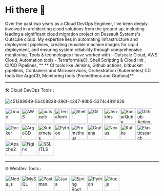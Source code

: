 # Hi there 👋


Over the past two years as a Cloud DevOps Engineer, I've been deeply involved in architecting cloud solutions from the ground up, including leading a significant cloud migration project on Dessault Systems's Outscale cloud. My expertise lies in automating infrastructure and deployment pipelines, creating reusable machine images for rapid deployment, and ensuring system reliability through comprehensive monitoring. 
Tools & technologies i have worked with - Outscale Cloud, AWS Cloud, Automation tools - Terraform(IaC), Shell Scripting & Cloud Init , CI/CD Pipelines, ** ** CI tools like Jenkins, Github actions, bitbucket pipelines, Containers and Microservices, Orchestration (Kubernetes) CD tools like ArgoCD, Monitoring tools (Prometheus and Grafana)**

---

🛠️ Cloud DevOps Tools :

![451269949-5b408828-296f-4347-90b5-5374c4991626](https://github.com/user-attachments/assets/ca620df9-61c0-4090-a56f-75dd260b8e62)


<p align="left">
  <img src="https://cdn.jsdelivr.net/gh/devicons/devicon/icons/linux/linux-original.svg" alt="Linux" width="50" height="50"/>
  <img src="https://upload.wikimedia.org/wikipedia/commons/9/93/Amazon_Web_Services_Logo.svg" alt="AWS" width="50" height="50"/>
  <img src="![451269949-5b408828-296f-4347-90b5-5374c4991626](https://github.com/user-attachments/assets/ca620df9-61c0-4090-a56f-75dd260b8e62)" alt="outscale" 
  width="50"height="50"/>
  <img src="https://www.vectorlogo.zone/logos/terraformio/terraformio-icon.svg" alt="Terraform" width="50" height="50"/>
  <img src="https://www.vectorlogo.zone/logos/gnu_bash/gnu_bash-icon.svg" alt="Shell" width="50" height="50"/>
  <img src="https://cdn.jsdelivr.net/gh/devicons/devicon/icons/git/git-original.svg" alt="Git" width="50" height="50"/>
  <img src="https://cdn.jsdelivr.net/gh/devicons/devicon/icons/jenkins/jenkins-original.svg" alt="Jenkins" width="50" height="50"/>
  <img src="https://www.vectorlogo.zone/logos/sonarqube/sonarqube-icon.svg" alt="SonarQube" width="50" height="50"/>
  <img src="https://icon.icepanel.io/Technology/svg/GitHub-Actions.svg" alt="Github-Actions" width="50" height="50"/>
  <img src="https://cdn.jsdelivr.net/gh/devicons/devicon/icons/docker/docker-original.svg" alt="Docker" width="50" height="50"/>
  <img src="https://upload.wikimedia.org/wikipedia/commons/1/1b/Argo-logo.png" alt="ArgoCD" width="50" height="50"/>
  <img src="https://cdn.jsdelivr.net/gh/devicons/devicon/icons/kubernetes/kubernetes-plain.svg" alt="Kubernetes" width="50" height="50"/>
  <img src="https://cdn.jsdelivr.net/gh/devicons/devicon/icons/python/python-original.svg" alt="Python" width="50" height="50"/>
  <img src="https://www.vectorlogo.zone/logos/prometheusio/prometheusio-icon.svg" alt="Prometheus" width="50" height="50"/>
  <img src="https://www.vectorlogo.zone/logos/grafana/grafana-icon.svg" alt="Grafana" width="50" height="50"/>
  <img src="https://www.vectorlogo.zone/logos/sonatype/sonatype-icon.svg" alt="Nexus" width="50" height="50"/>
  <img src="https://www.vectorlogo.zone/logos/apache_kafka/apache_kafka-icon.svg" alt="Kafka" width="50" height="50"/>
  <img src="https://www.vectorlogo.zone/logos/elastic_co/elastic_co-icon.svg" alt="Elasticsearch" width="50" height="50"/>
  <img src="https://www.vectorlogo.zone/logos/apache/apache-icon.svg" alt="Apache2" width="50" height="50"/>
  <img src="https://www.vectorlogo.zone/logos/nginx/nginx-icon.svg" alt="Nginx" width="50" height="50"/>
  <img src="https://www.vectorlogo.zone/logos/letsencrypt/letsencrypt-icon.svg" alt="SSL/TLS" width="50" height="50"/>

</p>

---

🌐 WebDev Tools :


<p align="left">
  <img src="https://nodejs.org/static/logos/nodejsLight.svg" alt="Node.js" width="50" height="50"/>
  <img src="https://cdn.jsdelivr.net/gh/devicons/devicon/icons/mysql/mysql-original.svg" alt="MySQL" width="50" height="50"/>
  <img src="https://www.vectorlogo.zone/logos/getpostman/getpostman-icon.svg" alt="Postman" width="50" height="50"/>
  <img src="https://cdn.jsdelivr.net/gh/devicons/devicon/icons/java/java-original.svg" alt="Java" width="50" height="50"/>
  <img src="https://www.vectorlogo.zone/logos/springio/springio-icon.svg" alt="Spring Boot" width="50" height="50"/>
  <img src="https://cdn.jsdelivr.net/gh/devicons/devicon/icons/python/python-original.svg" alt="Python" width="50" height="50"/>
  <img src="https://cdn.jsdelivr.net/gh/devicons/devicon/icons/vuejs/vuejs-original.svg" alt="Vue.js" width="50" height="50"/>
</p>


